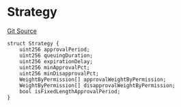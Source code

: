 # Strategy
[Git Source](https://github.com/llama-community/vertex-v1/blob/e34741a8cdaa6c1dda28570d75bad71cc5c1aa21/src/utils/Structs.sol)


```solidity
struct Strategy {
    uint256 approvalPeriod;
    uint256 queuingDuration;
    uint256 expirationDelay;
    uint256 minApprovalPct;
    uint256 minDisapprovalPct;
    WeightByPermission[] approvalWeightByPermission;
    WeightByPermission[] disapprovalWeightByPermission;
    bool isFixedLengthApprovalPeriod;
}
```

